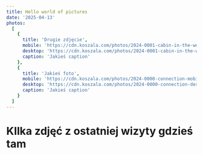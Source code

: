 ```yaml
---
title: Hello world of pictures
date: '2025-04-13'
photos:
  [
    {
      title: 'Drugie zdjęcie',
      mobile: 'https://cdn.koszala.com/photos/2024-0001-cabin-in-the-woods-mobile.jpg',
      desktop: 'https://cdn.koszala.com/photos/2024-0001-cabin-in-the-woods-desktop.jpg',
      caption: 'Jakieś caption'
    },
    {
      title: 'Jakieś foto',
      mobile: 'https://cdn.koszala.com/photos/2024-0000-connection-mobile.jpg',
      desktop: 'https://cdn.koszala.com/photos/2024-0000-connection-desktop.jpg',
      caption: 'Jakieś caption'
    }
  ]
---
```


# KIlka zdjęć z ostatniej wizyty gdzieś tam

